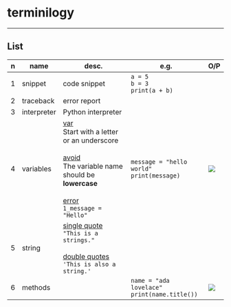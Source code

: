 # terminilogy

---

## List
|n|name|desc.|e.g.|O/P|
|-|----|-----|----|---|
|1|snippet|code snippet|`a = 5`<br/>`b = 3`<br/>`print(a + b)`|
|2|traceback|error report|
|3|interpreter|Python interpreter||
|4|variables|<ins>var</ins><br/>Start with a letter or an underscore<br/><br/><ins>avoid</ins><br/>The variable name should be **lowercase**<br/><br/><ins>error</ins><br/>`1_message = "Hello"`|`message = "hello world"`<br>`print(message)`|<img src="https://i.imgur.com/p0nWDBJ.png">|
|5|string|<ins>single quote</ins><br/>`"This is a strings."`<br/><br/><ins>double quotes</ins><br/>`'This is also a string.'`|
|6|methods||`name = "ada lovelace"`<br/>`print(name.title())`|<img src="https://i.imgur.com/rv11Vy9.png">|
